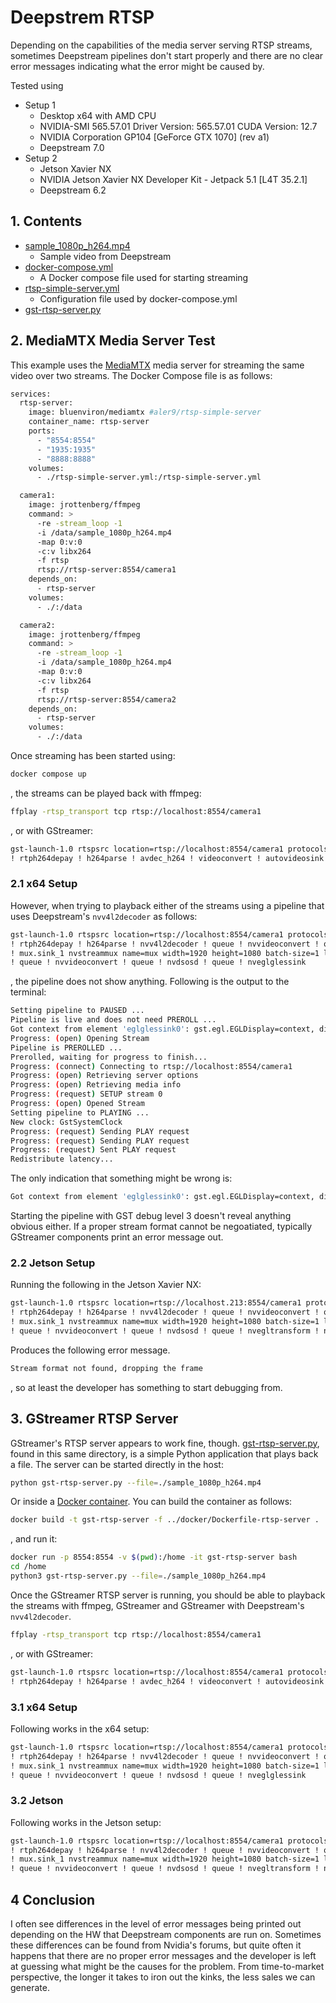 # Deepstrem RTSP

Depending on the capabilities of the media server serving RTSP streams, sometimes Deepstream pipelines don't start properly and there are no clear
error messages indicating what the error might be caused by.

Tested using
* Setup 1
  * Desktop x64 with AMD CPU
  * NVIDIA-SMI 565.57.01 Driver Version: 565.57.01 CUDA Version: 12.7
  * NVIDIA Corporation GP104 [GeForce GTX 1070] (rev a1)
  * Deepstream 7.0
* Setup 2
  * Jetson Xavier NX
  * NVIDIA Jetson Xavier NX Developer Kit - Jetpack 5.1 [L4T 35.2.1]
  * Deepstream 6.2

## 1. Contents

* [sample_1080p_h264.mp4](./sample_1080p_h264.mp4)
  * Sample video from Deepstream
* [docker-compose.yml](./docker-compose.yml)
  * A Docker compose file used for starting streaming
* [rtsp-simple-server.yml](./rtsp-simple-server.yml)
  * Configuration file used by docker-compose.yml
* [gst-rtsp-server.py](./gst-rtsp-server.py)

## 2. MediaMTX Media Server Test

This example uses the [MediaMTX](https://github.com/bluenviron/mediamtx) media server for streaming the same video over two streams. The Docker Compose
file is as follows:

```bash
services:
  rtsp-server:
    image: bluenviron/mediamtx #aler9/rtsp-simple-server
    container_name: rtsp-server
    ports:
      - "8554:8554"
      - "1935:1935"
      - "8888:8888"
    volumes:
      - ./rtsp-simple-server.yml:/rtsp-simple-server.yml

  camera1:
    image: jrottenberg/ffmpeg
    command: >
      -re -stream_loop -1
      -i /data/sample_1080p_h264.mp4
      -map 0:v:0
      -c:v libx264
      -f rtsp
      rtsp://rtsp-server:8554/camera1
    depends_on:
      - rtsp-server
    volumes:
      - ./:/data

  camera2:
    image: jrottenberg/ffmpeg
    command: >
      -re -stream_loop -1
      -i /data/sample_1080p_h264.mp4
      -map 0:v:0
      -c:v libx264
      -f rtsp
      rtsp://rtsp-server:8554/camera2
    depends_on:
      - rtsp-server
    volumes:
      - ./:/data
```

Once streaming has been started using:

```bash
docker compose up
```

, the streams can be played back with ffmpeg:

```bash
ffplay -rtsp_transport tcp rtsp://localhost:8554/camera1
```

, or with GStreamer:

```bash
gst-launch-1.0 rtspsrc location=rtsp://localhost:8554/camera1 protocols=tcp latency=200 \
! rtph264depay ! h264parse ! avdec_h264 ! videoconvert ! autovideosink
```

### 2.1 x64 Setup

However, when trying to playback either of the streams using a pipeline that uses Deepstream's `nvv4l2decoder` as follows:

```bash
gst-launch-1.0 rtspsrc location=rtsp://localhost:8554/camera1 protocols=tcp latency=500 \
! rtph264depay ! h264parse ! nvv4l2decoder ! queue ! nvvideoconvert ! queue \
! mux.sink_1 nvstreammux name=mux width=1920 height=1080 batch-size=1 live-source=1 \
! queue ! nvvideoconvert ! queue ! nvdsosd ! queue ! nveglglessink
```

, the pipeline does not show anything. Following is the output to the terminal:

```bash
Setting pipeline to PAUSED ...
Pipeline is live and does not need PREROLL ...
Got context from element 'eglglessink0': gst.egl.EGLDisplay=context, display=(GstEGLDisplay)NULL;
Progress: (open) Opening Stream
Pipeline is PREROLLED ...
Prerolled, waiting for progress to finish...
Progress: (connect) Connecting to rtsp://localhost:8554/camera1
Progress: (open) Retrieving server options
Progress: (open) Retrieving media info
Progress: (request) SETUP stream 0
Progress: (open) Opened Stream
Setting pipeline to PLAYING ...
New clock: GstSystemClock
Progress: (request) Sending PLAY request
Progress: (request) Sending PLAY request
Progress: (request) Sent PLAY request
Redistribute latency...
```

The only indication that something might be wrong is:

```bash
Got context from element 'eglglessink0': gst.egl.EGLDisplay=context, display=(GstEGLDisplay)NULL;
```

Starting the pipeline with GST debug level 3 doesn't reveal anything obvious either. If a proper stream format cannot be negoatiated, 
typically GStreamer components print an error message out.

### 2.2 Jetson Setup

Running the following in the Jetson Xavier NX:


```bash
gst-launch-1.0 rtspsrc location=rtsp://localhost.213:8554/camera1 protocols=tcp latency=500 \
! rtph264depay ! h264parse ! nvv4l2decoder ! queue ! nvvideoconvert ! queue \
! mux.sink_1 nvstreammux name=mux width=1920 height=1080 batch-size=1 live-source=1 \
! queue ! nvvideoconvert ! queue ! nvdsosd ! queue ! nvegltransform ! nveglglessink
```

Produces the following error message.

```bash
Stream format not found, dropping the frame
```

, so at least the developer has something to start debugging from. 

## 3. GStreamer RTSP Server

GStreamer's RTSP server appears to work fine, though. [gst-rtsp-server.py](gst-rtsp-server.py), found in this same directory, is a simple Python application
that plays back a file. The server can be started directly in the host:

```bash
python gst-rtsp-server.py --file=./sample_1080p_h264.mp4
```

Or inside a [Docker container](Dockerfile-rtsp-server). You can build the container as follows:

```bash
docker build -t gst-rtsp-server -f ../docker/Dockerfile-rtsp-server .
```

, and run it:

```bash
docker run -p 8554:8554 -v $(pwd):/home -it gst-rtsp-server bash
cd /home
python3 gst-rtsp-server.py --file=./sample_1080p_h264.mp4
```

Once the GStreamer RTSP server is running, you should be able to playback the streams with ffmpeg, GStreamer and GStreamer with Deepstream's `nvv4l2decoder`.

```bash
ffplay -rtsp_transport tcp rtsp://localhost:8554/camera1
```

, or with GStreamer:

```bash
gst-launch-1.0 rtspsrc location=rtsp://localhost:8554/camera1 protocols=tcp latency=200 \
! rtph264depay ! h264parse ! avdec_h264 ! videoconvert ! autovideosink
```

### 3.1 x64 Setup

Following works in the x64 setup:

```bash
gst-launch-1.0 rtspsrc location=rtsp://localhost:8554/camera1 protocols=tcp latency=500 \
! rtph264depay ! h264parse ! nvv4l2decoder ! queue ! nvvideoconvert ! queue \
! mux.sink_1 nvstreammux name=mux width=1920 height=1080 batch-size=1 live-source=1 \
! queue ! nvvideoconvert ! queue ! nvdsosd ! queue ! nveglglessink
```

### 3.2 Jetson

Following works in the Jetson setup:

```bash
gst-launch-1.0 rtspsrc location=rtsp://localhost:8554/camera1 protocols=tcp latency=500 \
! rtph264depay ! h264parse ! nvv4l2decoder ! queue ! nvvideoconvert ! queue \
! mux.sink_1 nvstreammux name=mux width=1920 height=1080 batch-size=1 live-source=1 \
! queue ! nvvideoconvert ! queue ! nvdsosd ! queue ! nvegltransform ! nveglglessink
```

## 4 Conclusion

I often see differences in the level 
of error messages being printed out depending on the HW that Deepstream components are run on. Sometimes these differences can be found from Nvidia's forums, but quite often it happens
that there are no proper error messages and the developer is left at guessing what might be the causes for the problem. From time-to-market perspective, the longer it takes to iron out the kinks,
the less sales we can generate.
